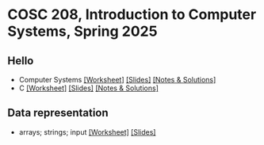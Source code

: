 # COSC 208, Introduction to Computer Systems, Spring 2025


## Hello
* Computer Systems [[Worksheet]](00_hello-systems.worksheet.html) [[Slides]](00_hello-systems.slides.html) [[Notes & Solutions]](00_hello-systems.notes.html)
* C [[Worksheet]](01_hello-C.worksheet.html) [[Slides]](01_hello-C.slides.html) [[Notes & Solutions]](01_hello-C.notes.html)

## Data representation
* arrays; strings; input [[Worksheet]](10_data-representation_arrays.worksheet.html) [[Slides]](10_data-representation_arrays.slides.html)

